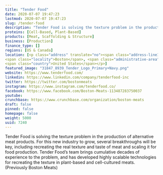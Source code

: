 ```yaml
---
title: "Tender Food"
date: 2020-07-07 19:47:23
lastmod: 2020-07-07 19:47:23
slug: /tender-food
description: "Tender Food is solving the texture problem in the production of alternative meat products. For this new industry to grow, several breakthroughs will be key, including recreating the real texture and taste of meat and scaling it for food production. Tender Food’s team brings cumulative decades of experience to the problem, and has developed highly scalable technologies for recreating the texture in plant-based and cell-cultured meats. (Previously Boston Meats)"
proteins: [Cell-Based, Plant-Based]
products: [Meat, Scaffolding & Structure]
business: [Production]
finance_type: []
regions: [US & Canada]
location: [<p class="address" translate="no"><span class="address-line1">City Hall Square 2</span><br>
<span class="locality">Boston</span>, <span class="administrative-area">Massachusetts</span> <span class="postal-code">02203</span><br>
<span class="country">United States</span></p>]
featured_image: "31847_8939_Tender_Logo_Primary+Navy.png"
website: https://www.tenderfood.com/
linkedin: https://www.linkedin.com/company/tenderfood-inc
twitter: https://twitter.com/bostonmeats
instagram: https://www.instagram.com/tenderfood.co/
facebook: https://www.facebook.com/Boston-Meats-113487283750037
youtube: 
crunchbase: https://www.crunchbase.com/organization/boston-meats
draft: false
pinned: false
homepage: false
weight: 5000
uuid: 7240
---
```

Tender Food is solving the texture problem in the production of alternative meat products. For this new industry to grow, several breakthroughs will be key, including recreating the real texture and taste of meat and scaling it for food production. Tender Food’s team brings cumulative decades of experience to the problem, and has developed highly scalable technologies for recreating the texture in plant-based and cell-cultured meats. (Previously Boston Meats)
